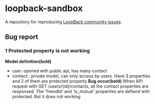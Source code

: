 # loopback-sandbox

A repository for reproducing [LoopBack community issues][wiki-issues].

[wiki-issues]: https://github.com/strongloop/loopback/wiki/Reporting-issues

## Bug report
### 1 Protected property is not working
**Model definition(bold)**
- user: opened with public api, has many contact
- contact : private model, can only access by users. Have 3 properties and 2 of them are protected property
**Bug occur(bold)**
When API request with  GET /users/{id}/contacts, all the contact properties are responsed. The 'friendId' and 'is_mutual' properties are defiend with protected. But it does not working




